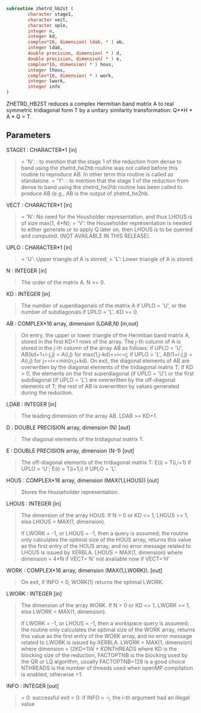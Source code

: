 ```fortran
subroutine zhetrd_hb2st (
		character stage1,
		character vect,
		character uplo,
		integer n,
		integer kd,
		complex*16, dimension( ldab, * ) ab,
		integer ldab,
		double precision, dimension( * ) d,
		double precision, dimension( * ) e,
		complex*16, dimension( * ) hous,
		integer lhous,
		complex*16, dimension( * ) work,
		integer lwork,
		integer info
)
```

ZHETRD_HB2ST reduces a complex Hermitian band matrix A to real symmetric
tridiagonal form T by a unitary similarity transformation:
Q**H * A * Q = T.

## Parameters
STAGE1 : CHARACTER*1 [in]
> = 'N':  : to mention that the stage 1 of the reduction
> from dense to band using the zhetrd_he2hb routine
> was not called before this routine to reproduce AB.
> In other term this routine is called as standalone.
> = 'Y':  : to mention that the stage 1 of the
> reduction from dense to band using the zhetrd_he2hb
> routine has been called to produce AB (e.g., AB is
> the output of zhetrd_he2hb.

VECT : CHARACTER*1 [in]
> = 'N':  No need for the Housholder representation,
> and thus LHOUS is of size max(1, 4*N);
> = 'V':  the Householder representation is needed to
> either generate or to apply Q later on,
> then LHOUS is to be queried and computed.
> (NOT AVAILABLE IN THIS RELEASE).

UPLO : CHARACTER*1 [in]
> = 'U':  Upper triangle of A is stored;
> = 'L':  Lower triangle of A is stored.

N : INTEGER [in]
> The order of the matrix A.  N >= 0.

KD : INTEGER [in]
> The number of superdiagonals of the matrix A if UPLO = 'U',
> or the number of subdiagonals if UPLO = 'L'.  KD >= 0.

AB : COMPLEX*16 array, dimension (LDAB,N) [in,out]
> On entry, the upper or lower triangle of the Hermitian band
> matrix A, stored in the first KD+1 rows of the array.  The
> j-th column of A is stored in the j-th column of the array AB
> as follows:
> if UPLO = 'U', AB(kd+1+i-j,j) = A(i,j) for max(1,j-kd)<=i<=j;
> if UPLO = 'L', AB(1+i-j,j)    = A(i,j) for j<=i<=min(n,j+kd).
> On exit, the diagonal elements of AB are overwritten by the
> diagonal elements of the tridiagonal matrix T; if KD > 0, the
> elements on the first superdiagonal (if UPLO = 'U') or the
> first subdiagonal (if UPLO = 'L') are overwritten by the
> off-diagonal elements of T; the rest of AB is overwritten by
> values generated during the reduction.

LDAB : INTEGER [in]
> The leading dimension of the array AB.  LDAB >= KD+1.

D : DOUBLE PRECISION array, dimension (N) [out]
> The diagonal elements of the tridiagonal matrix T.

E : DOUBLE PRECISION array, dimension (N-1) [out]
> The off-diagonal elements of the tridiagonal matrix T:
> E(i) = T(i,i+1) if UPLO = 'U'; E(i) = T(i+1,i) if UPLO = 'L'.

HOUS : COMPLEX*16 array, dimension (MAX(1,LHOUS)) [out]
> Stores the Householder representation.

LHOUS : INTEGER [in]
> The dimension of the array HOUS.
> If N = 0 or KD <= 1, LHOUS >= 1, else LHOUS = MAX(1, dimension).
> 
> If LWORK = -1, or LHOUS = -1,
> then a query is assumed; the routine
> only calculates the optimal size of the HOUS array, returns
> this value as the first entry of the HOUS array, and no error
> message related to LHOUS is issued by XERBLA.
> LHOUS = MAX(1, dimension) where
> dimension = 4*N if VECT='N'
> not available now if VECT='H'

WORK : COMPLEX*16 array, dimension (MAX(1,LWORK)). [out]
> On exit, if INFO = 0, WORK(1) returns the optimal LWORK.

LWORK : INTEGER [in]
> The dimension of the array WORK.
> If N = 0 or KD <= 1, LWORK >= 1, else LWORK = MAX(1, dimension).
> 
> If LWORK = -1, or LHOUS = -1,
> then a workspace query is assumed; the routine
> only calculates the optimal size of the WORK array, returns
> this value as the first entry of the WORK array, and no error
> message related to LWORK is issued by XERBLA.
> LWORK = MAX(1, dimension) where
> dimension   = (2KD+1)*N + KD*NTHREADS
> where KD is the blocking size of the reduction,
> FACTOPTNB is the blocking used by the QR or LQ
> algorithm, usually FACTOPTNB=128 is a good choice
> NTHREADS is the number of threads used when
> openMP compilation is enabled, otherwise =1.

INFO : INTEGER [out]
> = 0:  successful exit
> < 0:  if INFO = -i, the i-th argument had an illegal value
